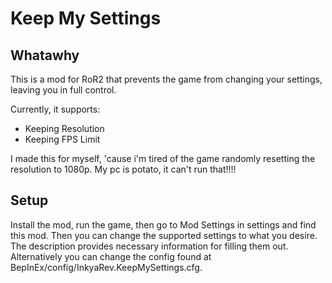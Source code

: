 # Keep My Settings

## Whatawhy
This is a mod for RoR2 that prevents the game from changing your settings, leaving you in full control. 

Currently, it supports:
- Keeping Resolution
- Keeping FPS Limit

I made this for myself, 'cause i'm tired of the game randomly resetting the resolution to 1080p. My pc is potato, it can't run that!!!!

## Setup
Install the mod, run the game, then go to Mod Settings in settings and find this mod. Then you can change the supported settings to what you desire. The description provides necessary information for filling them out. Alternatively you can change the config found at BepInEx/config/InkyaRev.KeepMySettings.cfg.
